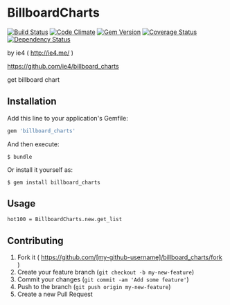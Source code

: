 # BillboardCharts

[![Build Status](https://travis-ci.org/ie4/billboard_charts.svg?branch=master)](https://travis-ci.org/ie4/billboard_charts)
[![Code Climate](https://codeclimate.com/github/ie4/billboard_charts/badges/gpa.svg)](https://codeclimate.com/github/ie4/billboard_charts)
[![Gem Version](https://badge.fury.io/rb/billboard_charts.svg)](http://badge.fury.io/rb/billboard_charts)
[![Coverage Status](https://coveralls.io/repos/ie4/billboard_charts/badge.svg?branch=master)](https://coveralls.io/r/ie4/billboard_charts?branch=master)
[![Dependency Status](https://gemnasium.com/ie4/billboard_charts.svg)](https://gemnasium.com/ie4/billboard_charts)

by ie4 ( http://ie4.me/ )

https://github.com/ie4/billboard_charts

get billboard chart

## Installation

Add this line to your application's Gemfile:

```ruby
gem 'billboard_charts'
```

And then execute:

    $ bundle

Or install it yourself as:

    $ gem install billboard_charts

## Usage

	hot100 = BillboardCharts.new.get_list

## Contributing

1. Fork it ( https://github.com/[my-github-username]/billboard_charts/fork )
2. Create your feature branch (`git checkout -b my-new-feature`)
3. Commit your changes (`git commit -am 'Add some feature'`)
4. Push to the branch (`git push origin my-new-feature`)
5. Create a new Pull Request

